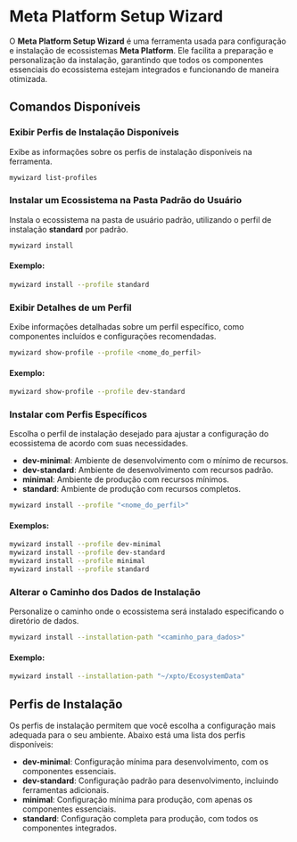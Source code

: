 # Meta Platform Setup Wizard

O **Meta Platform Setup Wizard** é uma ferramenta usada para configuração e instalação de ecossistemas **Meta Platform**. Ele facilita a preparação e personalização da instalação, garantindo que todos os componentes essenciais do ecossistema estejam integrados e funcionando de maneira otimizada.

## Comandos Disponíveis
### Exibir Perfis de Instalação Disponíveis
Exibe as informações sobre os perfis de instalação disponíveis na ferramenta.

```bash
mywizard list-profiles
```

### Instalar um Ecossistema na Pasta Padrão do Usuário
Instala o ecossistema na pasta de usuário padrão, utilizando o perfil de instalação **standard** por padrão.

```bash
mywizard install
```

#### Exemplo:
```bash
mywizard install --profile standard
```

### Exibir Detalhes de um Perfil
Exibe informações detalhadas sobre um perfil específico, como componentes incluídos e configurações recomendadas.

```bash
mywizard show-profile --profile <nome_do_perfil>
```

#### Exemplo:
```bash
mywizard show-profile --profile dev-standard
```

### Instalar com Perfis Específicos
Escolha o perfil de instalação desejado para ajustar a configuração do ecossistema de acordo com suas necessidades.

- **dev-minimal**: Ambiente de desenvolvimento com o mínimo de recursos.
- **dev-standard**: Ambiente de desenvolvimento com recursos padrão.
- **minimal**: Ambiente de produção com recursos mínimos.
- **standard**: Ambiente de produção com recursos completos.

```bash
mywizard install --profile "<nome_do_perfil>"
```

#### Exemplos:
```bash
mywizard install --profile dev-minimal
mywizard install --profile dev-standard
mywizard install --profile minimal
mywizard install --profile standard
```

### Alterar o Caminho dos Dados de Instalação
Personalize o caminho onde o ecossistema será instalado especificando o diretório de dados.

```bash
mywizard install --installation-path "<caminho_para_dados>"
```

#### Exemplo:
```bash
mywizard install --installation-path "~/xpto/EcosystemData"
```

## Perfis de Instalação

Os perfis de instalação permitem que você escolha a configuração mais adequada para o seu ambiente. Abaixo está uma lista dos perfis disponíveis:

- **dev-minimal**: Configuração mínima para desenvolvimento, com os componentes essenciais.
- **dev-standard**: Configuração padrão para desenvolvimento, incluindo ferramentas adicionais.
- **minimal**: Configuração mínima para produção, com apenas os componentes essenciais.
- **standard**: Configuração completa para produção, com todos os componentes integrados.
